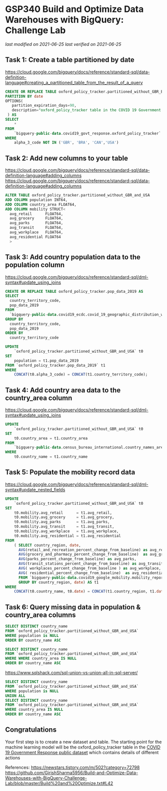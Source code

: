 # GSP340 Build and Optimize Data Warehouses with BigQuery: Challenge Lab

_last modified on 2021-06-25_
_last verified on 2021-06-25_

## Task 1: Create a table partitioned by date

<https://cloud.google.com/bigquery/docs/reference/standard-sql/data-definition-language#creating_a_partitioned_table_from_the_result_of_a_query>

```SQL
CREATE OR REPLACE TABLE oxford_policy_tracker.partitioned_without_GBR_BRA_CAN_USA
PARTITION BY date
OPTIONS(
   partition_expiration_days=90,
   description="oxford_policy_tracker table in the COVID 19 Government Response public dataset with  an expiry time set to 90 days."
 ) AS
SELECT 
    * 
FROM 
    `bigquery-public-data.covid19_govt_response.oxford_policy_tracker`
WHERE 
    alpha_3_code NOT IN ('GBR', 'BRA', 'CAN','USA')

```

## Task 2: Add new columns to your table

<https://cloud.google.com/bigquery/docs/reference/standard-sql/data-definition-language#adding_columns>
<https://cloud.google.com/bigquery/docs/reference/standard-sql/data-definition-language#adding_columns>

```SQL
ALTER TABLE oxford_policy_tracker.partitioned_without_GBR_and_USA
ADD COLUMN population INT64,
ADD COLUMN country_area FLOAT64,
ADD COLUMN mobility STRUCT<
  avg_retail      FLOAT64,
  avg_grocery     FLOAT64,
  avg_parks       FLOAT64,
  avg_transit     FLOAT64,
  avg_workplace   FLOAT64,
  avg_residential FLOAT64
  >

```

## Task 3: Add country population data to the population column

<https://cloud.google.com/bigquery/docs/reference/standard-sql/dml-syntax#update_using_joins>

```SQL
CREATE OR REPLACE TABLE oxford_policy_tracker.pop_data_2019 AS
SELECT
  country_territory_code,
  pop_data_2019
FROM 
  `bigquery-public-data.covid19_ecdc.covid_19_geographic_distribution_worldwide`
GROUP BY
  country_territory_code,
  pop_data_2019
ORDER BY
  country_territory_code

```

```SQL
UPDATE
    `oxford_policy_tracker.partitioned_without_GBR_and_USA` t0
SET
    population = t1.pop_data_2019
FROM `oxford_policy_tracker.pop_data_2019` t1
WHERE 
    CONCAT(t0.alpha_3_code) = CONCAT(t1.country_territory_code);

```

## Task 4: Add country area data to the country_area column

<https://cloud.google.com/bigquery/docs/reference/standard-sql/dml-syntax#update_using_joins>

```SQL
UPDATE
    `oxford_policy_tracker.partitioned_without_GBR_and_USA` t0
SET
    t0.country_area = t1.country_area
FROM 
    `bigquery-public-data.census_bureau_international.country_names_area` t1
WHERE 
    t0.country_name = t1.country_name

```

## Task 5: Populate the mobility record data

<https://cloud.google.com/bigquery/docs/reference/standard-sql/dml-syntax#update_nested_fields>

```SQL
UPDATE
    `oxford_policy_tracker.partitioned_without_GBR_and_USA` t0
SET
    t0.mobility.avg_retail      = t1.avg_retail,
    t0.mobility.avg_grocery     = t1.avg_grocery,
    t0.mobility.avg_parks       = t1.avg_parks,
    t0.mobility.avg_transit     = t1.avg_transit,
    t0.mobility.avg_workplace   = t1.avg_workplace,
    t0.mobility.avg_residential = t1.avg_residential
FROM 
    ( SELECT country_region, date, 
      AVG(retail_and_recreation_percent_change_from_baseline) as avg_retail,
      AVG(grocery_and_pharmacy_percent_change_from_baseline)  as avg_grocery,
      AVG(parks_percent_change_from_baseline) as avg_parks,
      AVG(transit_stations_percent_change_from_baseline) as avg_transit,
      AVG( workplaces_percent_change_from_baseline ) as avg_workplace,
      AVG( residential_percent_change_from_baseline)  as avg_residential
      FROM `bigquery-public-data.covid19_google_mobility.mobility_report`
      GROUP BY country_region, date) AS t1
WHERE 
    CONCAT(t0.country_name, t0.date) = CONCAT(t1.country_region, t1.date)


```

## Task 6: Query missing data in population & country_area columns

```SQL
SELECT DISTINCT country_name
FROM `oxford_policy_tracker.partitioned_without_GBR_and_USA`
WHERE population is NULL 
ORDER BY country_name ASC

```

```SQL
SELECT DISTINCT country_name
FROM `oxford_policy_tracker.partitioned_without_GBR_and_USA`
WHERE WHERE country_area IS NULL 
ORDER BY country_name ASC

```

<https://www.sqlshack.com/sql-union-vs-union-all-in-sql-server/>

```SQL
SELECT DISTINCT country_name
FROM `oxford_policy_tracker.partitioned_without_GBR_and_USA`
WHERE population is NULL 
UNION ALL
SELECT DISTINCT country_name
FROM `oxford_policy_tracker.partitioned_without_GBR_and_USA`
WHERE country_area IS NULL 
ORDER BY country_name ASC

```

## Congratulations

Your first step is to create a new dataset and table. The starting point for the machine learning model will be the oxford_policy_tracker table in the [COVID 19 Government Response public dataset](https://console.cloud.google.com/bigquery?p=bigquery-public-data&d=covid19_govt_response&page=dataset) which contains details of different actions

References:
<https://newstars.tistory.com/m/502?category=72798>
<https://github.com/GirishSharma5956/Build-and-Optimize-Data-Warehouses-with-BigQuery-Challenge-Lab/blob/master/Build%20and%20Optimize.txt#L42>
